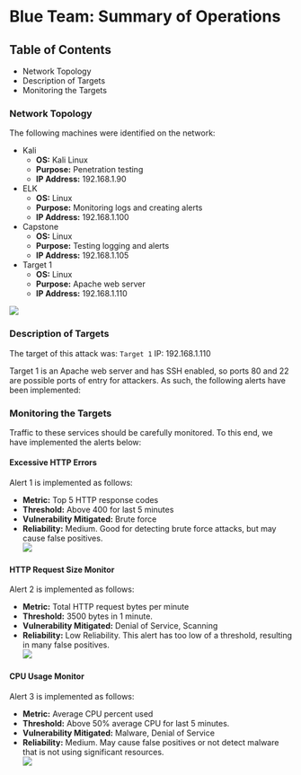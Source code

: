 # Blue Team: Summary of Operations

## Table of Contents
- Network Topology
- Description of Targets
- Monitoring the Targets

### Network Topology
The following machines were identified on the network:
- Kali
  - **OS:** Kali Linux
  - **Purpose:** Penetration testing
  - **IP Address:** 192.168.1.90
- ELK
  - **OS:** Linux
  - **Purpose:** Monitoring logs and creating alerts
  - **IP Address:** 192.168.1.100
- Capstone
  - **OS:** Linux
  - **Purpose:** Testing logging and alerts
  - **IP Address:** 192.168.1.105
- Target 1
  - **OS:** Linux
  - **Purpose:** Apache web server
  - **IP Address:** 192.168.1.110  
  
![](https://raw.githubusercontent.com/spodw/bootcamp-homework/main/Final%20Project/Images/fp_network_diagram.drawio1.png)  

### Description of Targets

The target of this attack was: `Target 1` IP: 192.168.1.110

Target 1 is an Apache web server and has SSH enabled, so ports 80 and 22 are possible ports of entry for attackers. As such, the following alerts have been implemented:

### Monitoring the Targets

Traffic to these services should be carefully monitored. To this end, we have implemented the alerts below:

#### Excessive HTTP Errors
Alert 1 is implemented as follows:
  - **Metric:** Top 5 HTTP response codes
  - **Threshold:** Above 400 for last 5 minutes
  - **Vulnerability Mitigated:** Brute force
  - **Reliability:** Medium. Good for detecting brute force attacks, but may cause false positives.  
![](https://raw.githubusercontent.com/spodw/bootcamp-homework/main/Final%20Project/Images/blue%20team/excessive_http_errors.png)  
  
#### HTTP Request Size Monitor
Alert 2 is implemented as follows:
  - **Metric:** Total HTTP request bytes per minute
  - **Threshold:** 3500 bytes in 1 minute.
  - **Vulnerability Mitigated:** Denial of Service, Scanning
  - **Reliability:** Low Reliability. This alert has too low of a threshold, resulting in many false positives.  
![](https://raw.githubusercontent.com/spodw/bootcamp-homework/main/Final%20Project/Images/blue%20team/http-request-size-alert.png)  
  
#### CPU Usage Monitor
Alert 3 is implemented as follows:
  - **Metric:** Average CPU percent used 
  - **Threshold:** Above 50% average CPU for last 5 minutes.
  - **Vulnerability Mitigated:** Malware, Denial of Service
  - **Reliability:** Medium. May cause false positives or not detect malware that is not using significant resources.  
![](https://raw.githubusercontent.com/spodw/bootcamp-homework/main/Final%20Project/Images/blue%20team/CPU-usage-alert.png)  

